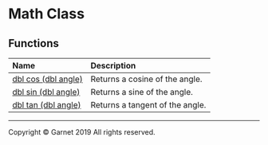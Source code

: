 # Math Class

## Functions

|Name|Description|
|:-|:-|
|[dbl cos (dbl angle)](/docs/en/releases/ches0/library/System/Math/cos(dbl).md)|Returns a cosine of the angle.|
|[dbl sin (dbl angle)](/docs/en/releases/ches0/library/System/Math/sin(dbl).md)|Returns a sine of the angle.|
|[dbl tan (dbl angle)](/docs/en/releases/ches0/library/System/Math/tan(dbl).md)|Returns a tangent of the angle.|

---

Copyright © Garnet 2019 All rights reserved.

